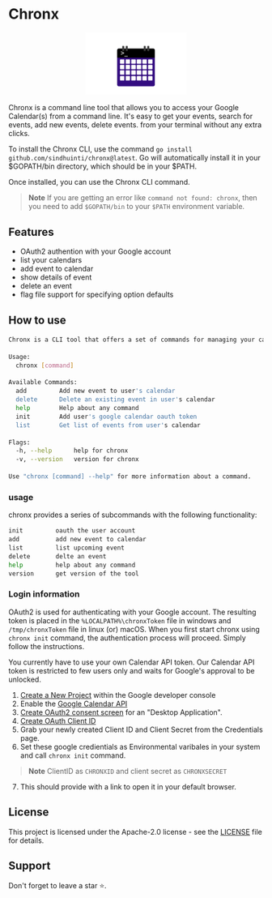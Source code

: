 # Chronx
<div align="center">
<img src="./logo.png" width="200px">
</div>

Chronx is a command line tool that allows you to access your Google Calendar(s) from a command line. It's easy to get your events, search for events, add new events, delete events. from your terminal without any extra clicks. 

To install the Chronx CLI, use the command `go install github.com/sindhuinti/chronx@latest`. Go will automatically install it in your $GOPATH/bin directory, which should be in your $PATH.

Once installed, you can use the Chronx CLI command.

> **Note** If you are getting an error like `command not found: chronx`, then you need to add `$GOPATH/bin` to your `$PATH` environment variable. 

## Features
- OAuth2 authention with your Google account
- list your calendars
- add event to calendar
- show details of event
- delete an event
- flag file support for specifying option defaults

## How to use

```bash
Chronx is a CLI tool that offers a set of commands for managing your calendar events with ease!

Usage:
  chronx [command]

Available Commands:
  add         Add new event to user's calendar
  delete      Delete an existing event in user's calendar
  help        Help about any command
  init        Add user's google calendar oauth token
  list        Get list of events from user's calendar

Flags:
  -h, --help      help for chronx
  -v, --version   version for chronx

Use "chronx [command] --help" for more information about a command.
```

### usage
chronx provides a series of subcommands with the following functionality:

```bash
init         oauth the user account
add          add new event to calendar
list         list upcoming event
delete       delte an event
help         help about any command
version      get version of the tool
```

### Login information

OAuth2 is used for authenticating with your Google account. The resulting token is placed in the `%LOCALPATH%\chronxToken` file in windows and `/tmp/chronxToken` file in linux (or) macOS. When you first start chronx using  `chronx init` command, the authentication process will proceed. Simply follow the instructions.

You currently have to use your own Calendar API token. Our Calendar API token is restricted to few users only and waits for Google's approval to be unlocked.

1. [Create a New Project](https://console.cloud.google.com/projectcreate) within the Google developer console
2. Enable the [Google Calendar API](https://console.cloud.google.com/apis/api/calendar-json.googleapis.com)
3. [Create OAuth2 consent screen](https://console.cloud.google.com/apis/credentials/consent/edit;newAppInternalUser=false) for an "Desktop Application".
4. [Create OAuth Client ID](https://console.cloud.google.com/apis/credentials/oauthclient)
5. Grab your newly created Client ID and Client Secret from the Credentials page.
6. Set these google credientials as Environmental varibales in your system and call `chronx init` command.
> **Note** ClientID as `CHRONXID` and client secret as `CHRONXSECRET`

7. This should provide with a link to open it in your default browser.

## License
This project is licensed under the Apache-2.0 license - see the [LICENSE](https://github.com/Sindhuinti/chronx/blob/main/LICENSE) file for details.

## Support

Don't forget to leave a star ⭐️.